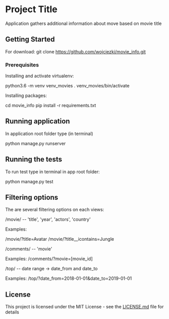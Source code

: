 # Project Title

Application gathers additional information about move based on movie title

## Getting Started

For download:
git clone https://github.com/wojciezki/movie_info.git

### Prerequisites

Installing and activate virtualenv:

python3.6 -m venv venv_movies
. venv_movies/bin/activate

Installing packages:

cd movie_info
pip install -r requirements.txt

## Running application

In application root folder type (in terminal)

python manage.py runserver

## Running the tests

To run test type in terminal in app root folder:

python manage.py test

## Filtering options

The are several filtering options on each views:

/movie/  --  'title', 'year', 'actors', 'country'

Examples:

/movie/?title=Avatar
/movie/?title__icontains=Jungle

/comments/ -- 'movie'

Examples:
/comments/?movie=[movie_id]

/top/ -- date range -> date_from and date_to

Examples:
/top/?date_from=2018-01-01&date_to=2019-01-01

## License

This project is licensed under the MIT License - see the [LICENSE.md](LICENSE.md) file for details
